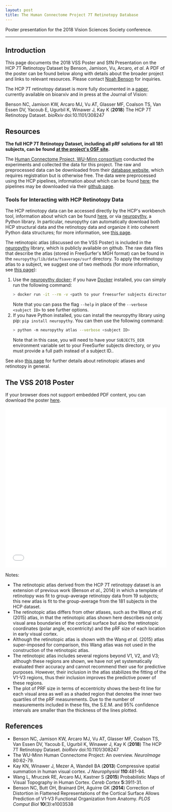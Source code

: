 ```yaml
---
layout: post
title: The Human Connectome Project 7T Retinotopy Database
---
```


<a name="top"></a>Poster presentation for the 2018 Vision Sciences Society conference.

---

## Introduction

This page documents the 2018 VSS Poster and SfN Presentation on the HCP 7T
Retinotopy Dataset by Benson, Jamison, Vu, Arcaro, *et al*. A PDF of the poster
can be found below along with details about the broader project and links to
relevant resources. Please contact [Noah Benson](mailto:nben@nyu.edu) for
inquiries.

The HCP 7T retinotopy dataset is more fully documented in a
[paper](https://doi.org/10.1101/308247), currently available on bioarxiv and in
press at the Journal of Vision:

Benson NC, Jamison KW, Arcaro MJ, Vu AT, Glasser MF, Coalson TS, Van Essen DV,
Yacoub E, Ugurbil K, Winawer J, Kay K (**2018**) The HCP 7T Retinotopy
Dataset. *bioRxiv* doi:10.1101/308247


## Resources

**The full HCP 7T Retinotopy Dataset, including all pRF solutions for all 181
subjects, can be found [at the project's OSF site](https://osf.io/bw9ec).**

The [Human Connectome Project, WU-Minn
consortium](https://www.humanconnectome.org/) conducted the experiments and 
collected the data for this project. The raw and preprocessed data can be
downloaded from their [database website](https://db.humanconnectome.org), which
requires registration but is otherwise free. The data were preprocessed using
the HCP pipelines, information about which can be found
[here](https://www.humanconnectome.org/software/hcp-mr-pipelines); the pipelines
may be downloaded via their [github
page](https://github.com/Washington-University/HCPpipelines).

### Tools for Interacting with HCP Retinotopy Data

The HCP retinotopy data can be accessed directly by the HCP's workbench tool,
information about which can be found
[here](https://www.humanconnectome.org/software/), or via
[neuropythy](https://github.com/noahbenson/neuropythy), a Python library. In
particular, neuropythy can automatically download both HCP structural data and
the retinotopy data and organize it into coherent Python data structures; for
more information, see [this page]({{site.baseurl}}/HCP-and-Neuropythy/).

The retinotopic atlas (discussed on the VSS Poster) is included in the
[neuropythy](https://github.com/noahbenson/neuropythy) library, which
is publicly available on github. The raw data files that describe the
atlas (stored in FreeSurfer's MGH format) can be found in the
`neuropythy/lib/data/fsaverage/surf` directory. To apply the
retinotopy atlas to a subject, we suggest one of two methods (for more
information, see [this page]()):
1. Use the [neuropythy docker](https://hub.docker.com/r/nben/neuropythy);
   if you have [Docker](https://docker.com) installed, you can simply
   run the following command:
   ```bash
   > docker run -it --rm -v <path to your freesurfer subjects directory>:/subjects nben/neuropythy atlas --verbose <subject ID>
   ```
   Note that you can pass the flag `--help` in place of the `--verbose <subject ID>`
   to see further options.
2. If you have Python installed, you can install the neuropythy
   library using pip: `pip install neuropythy`. You can then use the
   following command:
   ```bash
   > python -m neuropythy atlas --verbose <subject ID>
   ```
   Note that in this case, you will need to have your `SUBJECTS_DIR`
   environment variable set to your FreeSurfer subjects directory, or you
   must provide a full path instead of a subject ID..

See also [this page]({{site.baseurl}}/Retinotopy-Tutorial/)
for further details about retinotopic atlases and retinotopy in
general.


## The VSS 2018 Poster

If your browser does not support embedded PDF content, you can
download the poster
[here]({{site.baseurl}}/images/hcp-retinotopy/vss2018-poster.pdf).

<embed src="{{site.baseurl}}/images/hcp-retinotopy/vss2018-poster.pdf" type="application/pdf" width="100%" height="500px" />


Notes:
* The retinotopic atlas derived from the HCP 7T retinotopy dataset is
  an extension of previous work (Benson *et al.*, 2014) in which a
  template of retinotopy was fit to group-average retinotopy data from
  19 subjects; this new atlas is fit to the group-average from the 181
  subjects in the HCP dataset.
* The retinotopic atlas differs from other atlases, such as the Wang
  *et al.* (2015) atlas, in that the retinotopic atlas shown here
  describes not only visual area boundaries of the cortical surface
  but also the retinotopic coordinates (polar angle, eccentricity) and
  the pRF size of each location in early visual cortex.
* Although the retinotopic atlas is shown with the Wang *et al.*
  (2015) atlas super-imposed for comparison, this Wang atlas was not
  used in the construction of the retinotopic atlas.
* The retinotopic atlas includes several regions beyond V1, V2, and
  V3; although these regions are shown, we have not yet systematically
  evaluated their accuracy and cannot recommend their use for
  predictive purposes. However, their inclusion in the atlas
  stabilizes the fitting of the V1-V3 regions, thus their inclusion
  improves the predictive power of these regions.
* The plot of PRF size in terms of eccentricity shows the best-fit
  line for each visual area as well as a shaded region that denotes
  the inner two quartiles of the pRF measurements. Due to the number
  of measurements included in these fits, the S.E.M. and 95%
  confidence intervals are smaller than the thickness of the lines
  plotted.

## References

* Benson NC, Jamison KW, Arcaro MJ, Vu AT, Glasser MF, Coalson TS, Van
  Essen DV, Yacoub E, Ugurbil K, Winawer J, Kay K (**2018**) The HCP 7T
  Retinotopy Dataset. *bioRxiv* doi:10.1101/308247
* The WU-Minn Human Connectome Project: An overview. *NeuroImage*
  80:62-79.
* Kay KN, Winawer J, Mezer A, Wandell BA (**2013**) Compressive spatial
  summation in human visual cortex. *J Neurophysiol* **110**:481-94.
* Wang L, Mruczek RE, Arcaro MJ, Kastner S (**2015**) Probabilistic Maps
  of Visual Topography in Human Cortex. *Cereb Cortex* **5**:3911-31.
* Benson NC, Butt OH, Brainard DH, Aguirre GK (**2014**) Correction of
  Distortion in Flattened Representations of the Cortical Surface
  Allows Prediction of V1-V3 Functional Organization from
  Anatomy. *PLOS Comput Biol* **10**(3):e1003538


